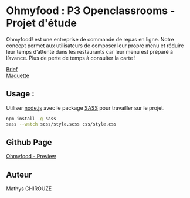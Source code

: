 # Ohmyfood : P3 Openclassrooms - Projet d'étude


Ohmyfood! est une entreprise de commande de repas en ligne. Notre concept permet aux
utilisateurs de composer leur propre menu et réduire leur temps d’attente dans les
restaurants car leur menu est préparé à l’avance. Plus de perte de temps à consulter la carte !  

[Brief](https://s3.eu-west-1.amazonaws.com/course.oc-static.com/projects/Front-End+V2/P3+CSS+animations/DW+P3+-+Brief+creatif+-+Ohmyfood!.pdf)  
[Maquette](https://s3-eu-west-1.amazonaws.com/course.oc-static.com/projects/DW_P3/Maquettes%20Ohmyfood.zip)  

## Usage :

Utiliser [node.js](https://nodejs.org/en/download/) avec le package [SASS](https://sass-lang.com/install) pour travailler sur le projet.

```bash
npm install -g sass
sass --watch scss/style.scss css/style.css
```

## Github Page

[Ohmyfood - Preview](https://dratatin.github.io/MathysChirouze_3_24112021/)

## Auteur
Mathys CHIROUZE
